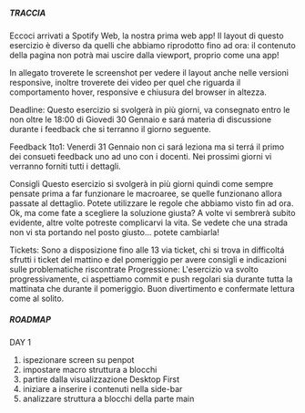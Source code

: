 #####    TRACCIA   ################################################################################################################################

Eccoci arrivati a Spotify Web, la nostra prima web app! Il layout di questo esercizio è diverso da quelli che abbiamo riprodotto fino ad ora:
il contenuto della pagina non potrà mai uscire dalla viewport, proprio come una app!

In allegato troverete le screenshot per vedere il layout anche nelle versioni responsive,
inoltre troverete dei video per quel che riguarda il comportamento hover, responsive e chiusura del browser in altezza.

Deadline:
Questo esercizio si svolgerà in più giorni, va consegnato entro le non oltre le 18:00 di Giovedi 30 Gennaio e sará materia di discussione durante i feedback che si terranno il giorno seguente.

Feedback 1to1:
Venerdi 31 Gennaio non ci sará leziona ma si terrá il primo dei consueti feedback uno ad uno con i docenti.
Nei prossimi giorni vi verranno forniti tutti i dettagli.

Consigli
Questo esercizio si svolgerà in più giorni quindi come sempre pensate prima a far funzionare le macroaree, se quelle funzionano allora passate al dettaglio.
Potete utilizzare le regole che abbiamo visto fin ad ora. Ok, ma come fate a scegliere la soluzione giusta? A volte vi sembrerà subito evidente, altre volte potreste complicarvi la vita. Se vedete che una strada non vi sta portando nel posto giusto... potete cambiarla!

Tickets: Sono a disposizione fino alle 13 via ticket, chi si trova in difficoltá sfrutti i ticket del mattino e del pomeriggio per avere consigli e indicazioni sulle problematiche riscontrate
Progressione: L'esercizio va svolto progressivamente, ci aspettiamo commit e push regolari sia durante tutta la mattinata che durante il pomeriggio.
Buon divertimento e confermate lettura come al solito.


#####    ROADMAP  ##################################################################################################################################

  DAY 1 

  1. ispezionare screen su penpot
  2. impostare macro struttura a blocchi 
  3. partire dalla visualizzazione Desktop First
  4. iniziare a inserire i contenuti nella side-bar
  5. analizzare struttura a blocchi della parte main

